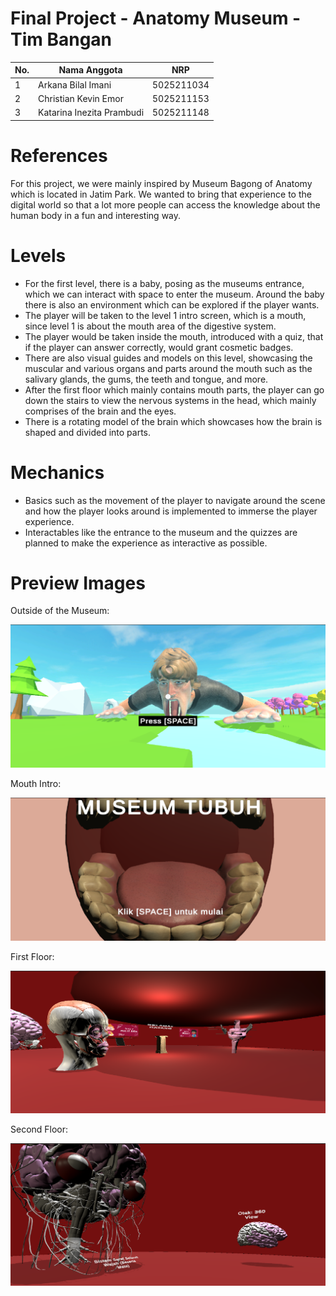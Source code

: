 # Final Project - Anatomy Museum - Tim Bangan
| No.  | Nama Anggota       | NRP          |
|------|--------------------|--------------|
| 1    | Arkana Bilal Imani        | 5025211034  |
| 2    | Christian Kevin Emor      | 5025211153  |
| 3    | Katarina Inezita Prambudi | 5025211148 |

# References
For this project, we were mainly inspired by Museum Bagong of Anatomy which is located in Jatim Park. We wanted to bring that experience to the digital world so that a lot more people can access the knowledge about the human body in a fun and interesting way.

# Levels
- For the first level, there is a baby, posing as the museums entrance, which we can interact with space to enter the museum. Around the baby there is also an environment which can be explored if the player wants.
- The player will be taken to the level 1 intro screen, which is a mouth, since level 1 is about the mouth area of the digestive system.
- The player would be taken inside the mouth, introduced with a quiz, that if the player can answer correctly, would grant cosmetic badges.
- There are also visual guides and models on this level, showcasing the muscular and various organs and parts around the mouth such as the salivary glands, the gums, the teeth and tongue, and more.
- After the first floor which mainly contains mouth parts, the player can go down the stairs to view the nervous systems in the head, which mainly comprises of the brain and the eyes.
- There is a rotating model of the brain which showcases how the brain is shaped and divided into parts.

# Mechanics
- Basics such as the movement of the player to navigate around the scene and how the player looks around is implemented to immerse the player experience.
- Interactables like the entrance to the museum and the quizzes are planned to make the experience as interactive as possible.

# Preview Images
Outside of the Museum:  

![alt](images/Screenshot%202023-12-12%20041956.png)

Mouth Intro:

![alt](images/Screenshot%202023-12-12%20042010.png)

First Floor:

![alt](images/Screenshot%202023-12-12%20042030.png)

Second Floor:

![alt](images/Screenshot%202023-12-12%20042053.png)
